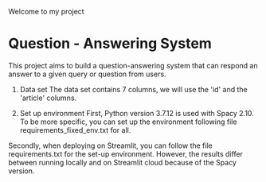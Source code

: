 Welcome to my project
# Question - Answering System

This project aims to build a question-answering system that can respond an answer to a given query or question from users.


1. Data set
   The data set contains 7 columns, we will use the 'id' and the 'article' columns.

2. Set up environment
First, Python version 3.7.12 is used with Spacy 2.10. To be more specific, you can set up the environment following file requirements_fixed_env.txt for all. 

Secondly, when deploying on Streamlit, you can follow the file requirements.txt for the set-up environment. However, the results differ between running locally and on Streamlit cloud because of the Spacy version.  
